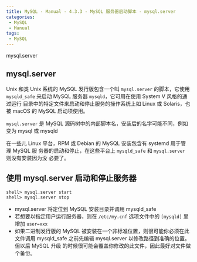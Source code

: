 ```yaml
---
title: MySQL - Manual - 4.3.3 - MySQL 服务器启动脚本 - mysql.server
categories: 
 - MySQL
 - Manual
tags: 
 - MySQL
---
```


mysql.server

<!--more-->

## mysql.server

Unix 和类 Unix 系统的 MySQL 发行版包含一个叫 `mysql.server` 的脚本，它使用
`mysqld_safe` 来启动 MySQL 服务器 `mysqld`，它可用在使用 System V 风格的通过运行
目录中的特定文件来启动和停止服务的操作系统上如 Linux 或 Solaris，也被 macOS 的
MySQL 启动项使用。

`mysql.server` 是 MySQL 源码树中的内部脚本名，安装后的名字可能不同，例如变为
mysql 或 mysqld

在一些儿 Linux 平台，RPM 或 Debian 的 MySQL 安装包含有 systemd 用于管理 MySQL 服
务器的启动和停止，在这些平台上 `mysqld_safe` 和 `mysql.server` 则没有安装因为没
必要了。

## 使用 mysql.server 启动和停止服务器

```
shell> mysql.server start
shell> mysql.server stop
```
* mysql.server 将定位到 MySQL 安装目录并调用 mysqld_safe
* 若想要以指定用户运行服务器，则在 `/etc/my.cnf` 选项文件中的 `[mysqld]` 里增加
  `user=xxx`
* 如果二进制发行版的 MySQL 被安装在一个非标准位置，则很可能你必须在此文件调用
  mysqld_safe 之前先编辑 mysql.server 以修改路径到准确的位置。但以后 MySQL 升级
  的时候很可能会覆盖你修改的此文件，因此最好对文件做个备份。
